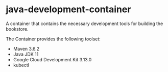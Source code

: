 # java-development-container

A container that contains the necessary development tools for building the bookstore.

The Container provides the following toolset:

* Maven 3.6.2
* Java JDK 11
* Google Cloud Development Kit 3.13.0
* kubectl

